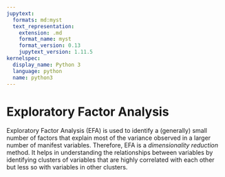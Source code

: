 ```yaml
---
jupytext:
  formats: md:myst
  text_representation:
    extension: .md
    format_name: myst
    format_version: 0.13
    jupytext_version: 1.11.5
kernelspec:
  display_name: Python 3
  language: python
  name: python3
---
```


# Exploratory Factor Analysis

Exploratory Factor Analysis (EFA) is used to identify a (generally) small number of factors that explain most of the variance observed in a larger number of manifest variables. Therefore, EFA is a *dimensionality reduction* method. It helps in understanding the relationships between variables by identifying clusters of variables that are highly correlated with each other but less so with variables in other clusters.